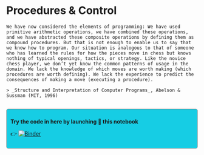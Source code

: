 # Procedures & Control

```{admonition} A First Brain
We have now considered the elements of programming: We have used primitive arithmetic operations, we have combined these operations, and we have abstracted these composite operations by defining them as compound procedures. But that is not enough to enable us to say that we know how to program. Our situation is analogous to that of someone who has learned the rules for how the pieces move in chess but knows nothing of typical openings, tactics, or strategy. Like the novice chess player, we don’t yet know the common patterns of usage in the domain. We lack the knowledge of which moves are worth making (which procedures are worth defining). We lack the experience to predict the consequences of making a move (executing a procedure).

> _Structure and Interpretation of Computer Programs_, Abelson & Sussman (MIT, 1996)

```

```{tableofcontents}

```

<div style="border-bottom: 10px; padding:10px;border: 1px solid gray;border-radius: 5px; background-color: #16CDE4">

<b>Try the code in here by launching 🚀 this notebook</b>

👉 [![Binder](https://mybinder.org/badge_logo.svg)](https://mybinder.org/v2/gh/caterinadiacomo/caterina-man-made-code/part-iii-procs?labpath=src%2Fpart-iii-procs)

</div>
